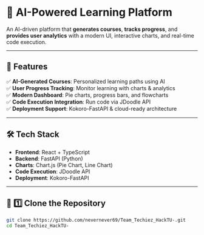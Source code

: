 # 🚀 AI-Powered Learning Platform  

An AI-driven platform that **generates courses**, **tracks progress**, and **provides user analytics** with a modern UI, interactive charts, and real-time code execution.  

---

## 🌟 Features  
✅ **AI-Generated Courses**: Personalized learning paths using AI  
✅ **User Progress Tracking**: Monitor learning with charts & analytics  
✅ **Modern Dashboard**: Pie charts, progress bars, and flowcharts  
✅ **Code Execution Integration**: Run code via JDoodle API  
✅ **Deployment Support**: Kokoro-FastAPI & cloud-ready architecture  

---

## 🛠️ Tech Stack  
- **Frontend**: React + TypeScript  
- **Backend**: FastAPI (Python)  
- **Charts**: Chart.js (Pie Chart, Line Chart)  
- **Code Execution**: JDoodle API  
- **Deployment**: Kokoro-FastAPI  

---

## 📌 **1️⃣ Clone the Repository**
```sh
git clone https://github.com/nevernever69/Team_Techiez_HackTU-.git
cd Team_Techiez_HackTU-

